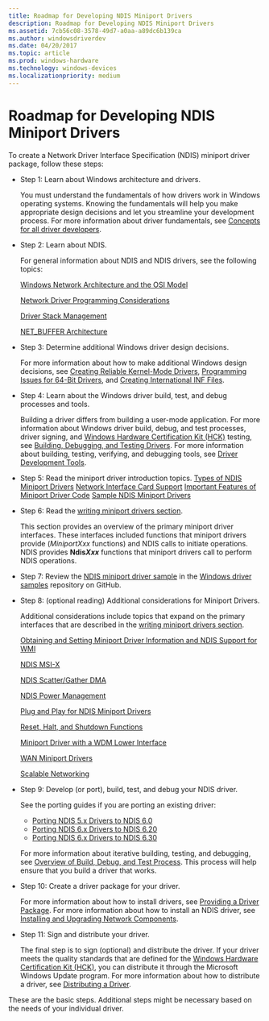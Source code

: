 ```yaml
---
title: Roadmap for Developing NDIS Miniport Drivers
description: Roadmap for Developing NDIS Miniport Drivers
ms.assetid: 7cb56c08-3578-49d7-a0aa-a89dc6b139ca
ms.author: windowsdriverdev
ms.date: 04/20/2017
ms.topic: article
ms.prod: windows-hardware
ms.technology: windows-devices
ms.localizationpriority: medium
---
```


# Roadmap for Developing NDIS Miniport Drivers


To create a Network Driver Interface Specification (NDIS) miniport driver package, follow these steps:

-   Step 1: Learn about Windows architecture and drivers.

    You must understand the fundamentals of how drivers work in Windows operating systems. Knowing the fundamentals will help you make appropriate design decisions and let you streamline your development process. For more information about driver fundamentals, see [Concepts for all driver developers](https://msdn.microsoft.com/library/windows/hardware/ff554731).

-   Step 2: Learn about NDIS.

    For general information about NDIS and NDIS drivers, see the following topics:

    [Windows Network Architecture and the OSI Model](windows-network-architecture-and-the-osi-model.md)

    [Network Driver Programming Considerations](network-driver-programming-considerations.md)

    [Driver Stack Management](driver-stack-management.md)

    [NET\_BUFFER Architecture](net-buffer-architecture.md)

-   Step 3: Determine additional Windows driver design decisions.

    For more information about how to make additional Windows design decisions, see [Creating Reliable Kernel-Mode Drivers](https://msdn.microsoft.com/library/windows/hardware/ff542904), [Programming Issues for 64-Bit Drivers](https://msdn.microsoft.com/library/windows/hardware/ff559923), and [Creating International INF Files](https://msdn.microsoft.com/library/windows/hardware/ff540208).

-   Step 4: Learn about the Windows driver build, test, and debug processes and tools.

    Building a driver differs from building a user-mode application. For more information about Windows driver build, debug, and test processes, driver signing, and [Windows Hardware Certification Kit (HCK)](https://go.microsoft.com/fwlink/p/?LinkId=733613) testing, see [Building, Debugging, and Testing Drivers](https://msdn.microsoft.com/windows-drivers/develop/visual_studio_driver_development_environment). For more information about building, testing, verifying, and debugging tools, see [Driver Development Tools](https://msdn.microsoft.com/library/windows/hardware/ff545440).

-   Step 5: Read the miniport driver introduction topics.
    [Types of NDIS Miniport Drivers](types-of-ndis-miniport-drivers.md)
    [Network Interface Card Support](network-interface-card-support.md)
    [Important Features of Miniport Driver Code](important-features-of-miniport-driver-code.md)
    [Sample NDIS Miniport Drivers](sample-ndis-miniport-drivers.md)
-   Step 6: Read the [writing miniport drivers section](writing-ndis-miniport-drivers.md).

    This section provides an overview of the primary miniport driver interfaces. These interfaces included functions that miniport drivers provide (*MiniportXxx* functions) and NDIS calls to initiate operations. NDIS provides **Ndis*Xxx*** functions that miniport drivers call to perform NDIS operations.

-   Step 7: Review the [NDIS miniport driver sample](http://go.microsoft.com/fwlink/p/?LinkId=617918) in the [Windows driver samples](http://go.microsoft.com/fwlink/p/?LinkId=616507) repository on GitHub.

-   Step 8: (optional reading) Additional considerations for Miniport Drivers.

    Additional considerations include topics that expand on the primary interfaces that are described in the [writing miniport drivers section](writing-ndis-miniport-drivers.md).

    [Obtaining and Setting Miniport Driver Information and NDIS Support for WMI](obtaining-and-setting-miniport-driver-information-and-ndis-support-for.md)

    [NDIS MSI-X](ndis-msi-x.md)

    [NDIS Scatter/Gather DMA](ndis-scatter-gather-dma.md)

    [NDIS Power Management](ndis-power-management.md)

    [Plug and Play for NDIS Miniport Drivers](plug-and-play-for-ndis-miniport-drivers.md)

    [Reset, Halt, and Shutdown Functions](reset--halt--and-shutdown-functions.md)

    [Miniport Driver with a WDM Lower Interface](https://msdn.microsoft.com/library/windows/hardware/ff560532)

    [WAN Miniport Drivers](wan-miniport-drivers.md)

    [Scalable Networking](https://msdn.microsoft.com/library/windows/hardware/ff570735)

-   Step 9: Develop (or port), build, test, and debug your NDIS driver.

    See the porting guides if you are porting an existing driver:

    -   [Porting NDIS 5.x Drivers to NDIS 6.0](porting-ndis-5-x-drivers-to-ndis-6-0.md)
    -   [Porting NDIS 6.x Drivers to NDIS 6.20](porting-ndis-6-x-drivers-to-ndis-6-20.md)
    -   [Porting NDIS 6.x Drivers to NDIS 6.30](porting-ndis-6-x-drivers-to-ndis-6-30.md)

    For more information about iterative building, testing, and debugging, see [Overview of Build, Debug, and Test Process](https://msdn.microsoft.com/windows-drivers/develop/visual_studio_driver_development_environment). This process will help ensure that you build a driver that works.

-   Step 10: Create a driver package for your driver.

    For more information about how to install drivers, see [Providing a Driver Package](https://msdn.microsoft.com/windows-drivers/develop/creating_a_driver_package). For more information about how to install an NDIS driver, see [Installing and Upgrading Network Components](installing-and-upgrading-network-components.md).

-   Step 11: Sign and distribute your driver.

    The final step is to sign (optional) and distribute the driver. If your driver meets the quality standards that are defined for the [Windows Hardware Certification Kit (HCK)](https://go.microsoft.com/fwlink/p/?LinkId=733613), you can distribute it through the Microsoft Windows Update program. For more information about how to distribute a driver, see [Distributing a Driver](https://msdn.microsoft.com/windows-drivers/develop/distributing_a_driver_package_win8).

These are the basic steps. Additional steps might be necessary based on the needs of your individual driver.

 

 





